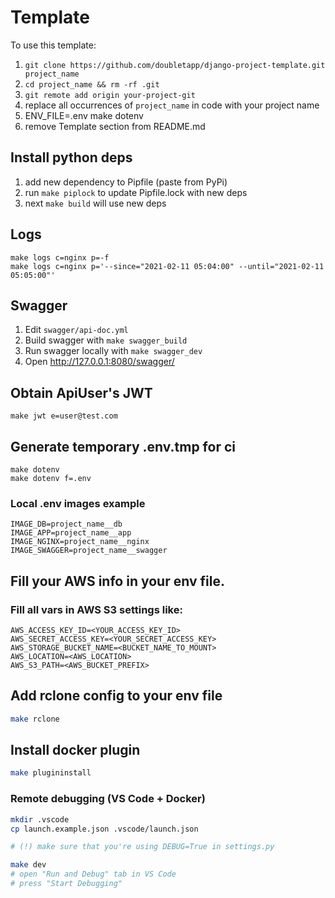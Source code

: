 # Template
To use this template:
1. `git clone https://github.com/doubletapp/django-project-template.git project_name`
2. `cd project_name && rm -rf .git`
3. `git remote add origin your-project-git`
4. replace all occurrences of `project_name` in code with your project name
5. ENV_FILE=.env make dotenv
6. remove Template section from README.md

## Install python deps
1. add new dependency to Pipfile (paste from PyPi)
2. run `make piplock` to update Pipfile.lock with new deps
3. next `make build` will use new deps

## Logs
```
make logs c=nginx p=-f
make logs c=nginx p='--since="2021-02-11 05:04:00" --until="2021-02-11 05:05:00"'
```

## Swagger
1. Edit `swagger/api-doc.yml`
2. Build swagger with `make swagger_build`
3. Run swagger locally with `make swagger_dev`
4. Open http://127.0.0.1:8080/swagger/

## Obtain ApiUser's JWT
```
make jwt e=user@test.com
```

## Generate temporary .env.tmp for ci
```
make dotenv
make dotenv f=.env
```

### Local .env images example
```
IMAGE_DB=project_name__db
IMAGE_APP=project_name__app
IMAGE_NGINX=project_name__nginx
IMAGE_SWAGGER=project_name__swagger
```

## Fill your AWS info in your env file.
### Fill all vars in AWS S3 settings like:
```
AWS_ACCESS_KEY_ID=<YOUR_ACCESS_KEY_ID>
AWS_SECRET_ACCESS_KEY=<YOUR_SECRET_ACCESS_KEY>
AWS_STORAGE_BUCKET_NAME=<BUCKET_NAME_TO_MOUNT>
AWS_LOCATION=<AWS_LOCATION>
AWS_S3_PATH=<AWS_BUCKET_PREFIX>
```

## Add rclone config to your env file
```bash
make rclone
```

## Install docker plugin
```bash
make plugininstall
```

### Remote debugging (VS Code + Docker)
```bash
mkdir .vscode
cp launch.example.json .vscode/launch.json

# (!) make sure that you're using DEBUG=True in settings.py

make dev
# open "Run and Debug" tab in VS Code
# press "Start Debugging"
```
